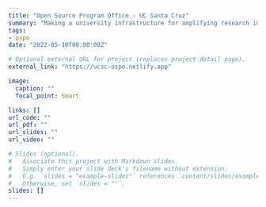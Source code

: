 ```yaml
---
title: "Open Source Program Office - UC Santa Cruz"
summary: "Making a university infrastructure for amplifying research impact."
tags:
- ospo
date: "2022-05-10T00:00:00Z"

# Optional external URL for project (replaces project detail page).
external_link: "https://ucsc-ospo.netlify.app"

image:
  caption: ""
  focal_point: Smart

links: []
url_code: ""
url_pdf: ""
url_slides: ""
url_video: ""

# Slides (optional).
#   Associate this project with Markdown slides.
#   Simply enter your slide deck's filename without extension.
#   E.g. `slides = "example-slides"` references `content/slides/example-slides.md`.
#   Otherwise, set `slides = ""`.
slides: []
---
```

